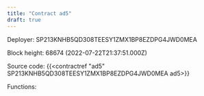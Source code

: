 ```yaml
---
title: "Contract ad5"
draft: true
---
```

Deployer: SP213KNHB5QD308TEESY1ZMX1BP8EZDPG4JWD0MEA


 



Block height: 68674 (2022-07-22T21:37:51.000Z)

Source code: {{<contractref "ad5" SP213KNHB5QD308TEESY1ZMX1BP8EZDPG4JWD0MEA ad5>}}

Functions:


